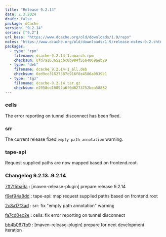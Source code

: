 ```yaml
---
title: "Release 9.2.14"
date: 2.3.2024
draft: false
package: dCache
version: "9.2.14"
series: ["9.2"]
url_base: "https://www.dcache.org/old/downloads/1.9/repo"
notes: "https://www.dcache.org/old/downloads/1.9/release-notes-9.2.shtml"
packages:
  - type: "rpm"
    filename: dcache-9.2.14-1.noarch.rpm
    checksum: 0fd7a163652cbc0b984f55a4069aeb29
  - type: "deb"
    filename: dcache_9.2.14-1_all.deb
    checksum: 6ed9cc31627387c916f8e4586a0839c1
  - type: "tgz"
    filename: dcache-9.2.14.tar.gz
    checksum: e2958cd16092a6f0d0273752bea58882
---
```


### cells

The error reporting on tunnel disconnect has been fixed.

### srr

The current release  fixed `empty path annotation` warning.

### tape-api

Request supplied paths are now mapped  based on frontend.root.



### Changelog 9.2.13..9.2.14

<!-- git log 9.2.13..9.2.14 -no-merges -format='[%h](https://github.com/dcache/dcache/commit/%H)%n:   %s%n' -->

[7ff7f5ba6a](https://github.com/dcache/dcache/commit/7ff7f5ba6af874fa49acd2e061444fb1b543a5f6)
:   [maven-release-plugin] prepare release 9.2.14

[f9ef94a8dd](https://github.com/dcache/dcache/commit/f9ef94a8dd176b390e2965bf26670e1ec01c80b6)
:   tape-api: map request supplied paths based on frontend.root

[2c8a17f3ad](https://github.com/dcache/dcache/commit/2c8a17f3ad429fea54fbf6228911d58d428321d9)
:   srr: fix "empty path annotation" warning

[fa7cd0ec2e](https://github.com/dcache/dcache/commit/fa7cd0ec2e3f20c551d7f9f891f26010260f7ac5)
:   cells: fix error reporting on tunnel disconnect

[bb4b067fb9](https://github.com/dcache/dcache/commit/bb4b067fb948cadc16a1461354560c41234c91ef)
:   [maven-release-plugin] prepare for next development iteration

